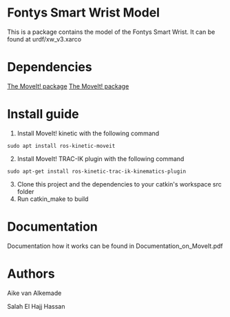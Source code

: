 
Fontys Smart Wrist Model
=====================================================================

This is a package contains the model of the Fontys Smart Wrist. 
It can be found at urdf/xw_v3.xarco

Dependencies
=====================================================================
[The MoveIt! package](https://github.com/fontyssmartwrist/moveit_smart_wrist)
[The MoveIt! package](https://github.com/fontyssmartwrist/moveit_smart_wrist)

Install guide
=====================================================================
   1) Install MoveIt! kinetic with the following command

	sudo apt install ros-kinetic-moveit

   2) Install MoveIt! TRAC-IK plugin with the following command

	sudo apt-get install ros-kinetic-trac-ik-kinematics-plugin

   3) Clone this project and the dependencies to your catkin's workspace src folder
   4) Run catkin_make to build 
   
Documentation
=====================================================================
Documentation how it works can be found in Documentation_on_MoveIt.pdf

Authors
=====================================================================
Aike van Alkemade 

Salah El Hajj Hassan

